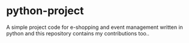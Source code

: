 # python-project
  A simple project code for e-shopping and event management written in python 
  and this repository contains my contributions too..
